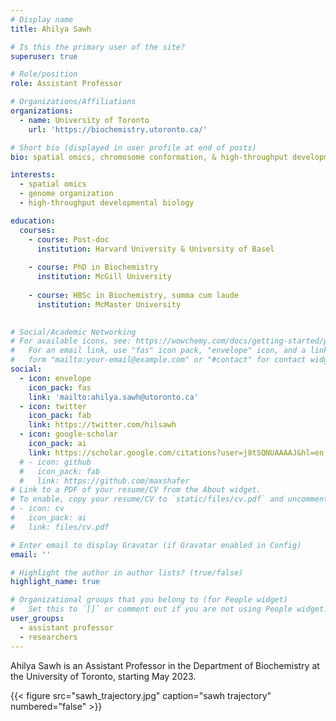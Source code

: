```yaml
---
# Display name
title: Ahilya Sawh

# Is this the primary user of the site?
superuser: true

# Role/position
role: Assistant Professor

# Organizations/Affiliations
organizations:
  - name: University of Toronto
    url: 'https://biochemistry.utoronto.ca/'

# Short bio (displayed in user profile at end of posts)
bio: spatial omics, chromosome conformation, & high-throughput developmental biology

interests:
  - spatial omics
  - genome organization
  - high-throughput developmental biology

education:
  courses:
    - course: Post-doc
      institution: Harvard University & University of Basel    
    
    - course: PhD in Biochemistry
      institution: McGill University
      
    - course: HBSc in Biochemistry, summa cum laude
      institution: McMaster University
      

# Social/Academic Networking
# For available icons, see: https://wowchemy.com/docs/getting-started/page-builder/#icons
#   For an email link, use "fas" icon pack, "envelope" icon, and a link in the
#   form "mailto:your-email@example.com" or "#contact" for contact widget.
social:
  - icon: envelope
    icon_pack: fas
    link: 'mailto:ahilya.sawh@utoronto.ca'
  - icon: twitter
    icon_pack: fab
    link: https://twitter.com/hilsawh
  - icon: google-scholar
    icon_pack: ai
    link: https://scholar.google.com/citations?user=j8tSQNUAAAAJ&hl=en
  # - icon: github
  #   icon_pack: fab
  #   link: https://github.com/maxshafer
# Link to a PDF of your resume/CV from the About widget.
# To enable, copy your resume/CV to `static/files/cv.pdf` and uncomment the lines below.
# - icon: cv
#   icon_pack: ai
#   link: files/cv.pdf

# Enter email to display Gravatar (if Gravatar enabled in Config)
email: ''

# Highlight the author in author lists? (true/false)
highlight_name: true

# Organizational groups that you belong to (for People widget)
#   Set this to `[]` or comment out if you are not using People widget.
user_groups:
  - assistant professor
  - researchers
---
```


Ahilya Sawh is an Assistant Professor in the Department of Biochemistry at the University of Toronto, starting May 2023. 

{{< figure src="sawh_trajectory.jpg" caption="sawh trajectory" numbered="false" >}}
